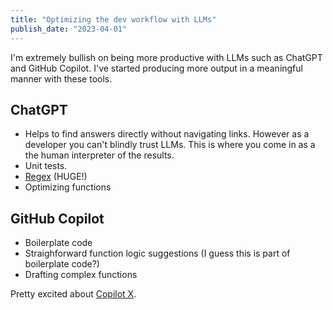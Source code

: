 ```yaml
---
title: "Optimizing the dev workflow with LLMs"
publish_date: "2023-04-01"
---
```


I'm extremely bullish on being more productive with LLMs such as ChatGPT and GitHub Copilot.
I've started producing more output in a meaningful manner with these tools.

## ChatGPT

- Helps to find answers directly without navigating links. However as a developer you can't
  blindly trust LLMs. This is where you come in as a the human interpreter of the results.
- Unit tests.
- [Regex](https://twitter.com/davidbyttow/status/1639679641161015301) (HUGE!)
- Optimizing functions

## GitHub Copilot

- Boilerplate code
- Straighforward function logic suggestions (I guess this is part of boilerplate code?)
- Drafting complex functions

Pretty excited about [Copilot X](https://www.youtube.com/watch?v=4RfD5JiXt3A).

